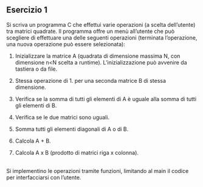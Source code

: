 ## Esercizio 1

Si scriva un programma C che effettui varie operazioni (a scelta dell’utente) tra matrici quadrate. Il programma offre un menù all’utente che può scegliere di effettuare una delle seguenti operazioni (terminata l’operazione, una nuova operazione può essere selezionata):



1. Inizializzare la matrice A (quadrata di dimensione massima N, con dimensione n<N scelta a runtime). L’inizializzazione può avvenire da tastiera o da file.

2. Stessa operazione di 1. per una seconda matrice B di stessa dimensione.

3. Verifica se la somma di tutti gli elementi di A è uguale alla somma di tutti gli elementi di B.

4. Verifica se le due matrici sono uguali.

5. Somma tutti gli elementi diagonali di A o di B.

6. Calcola A + B.

7. Calcola A x B (prodotto di matrici riga x colonna).


\
Si implementino le operazioni tramite funzioni, limitando al main il codice per
interfacciarsi con l’utente.

